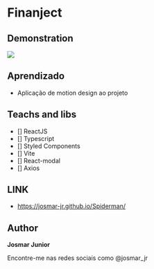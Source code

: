 # Finanject

## Demonstration 
<img src="./img/Image__Demonstration.jpeg">

## Aprendizado

* Aplicação de motion design ao projeto

## Teachs and libs

* [] ReactJS
* [] Typescript
* [] Styled Components
* [] Vite
* [] React-modal
* [] Axios

## LINK

* https://josmar-jr.github.io/Spiderman/

## Author

**Josmar Junior**

Encontre-me nas redes sociais como @josmar_jr
